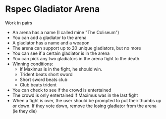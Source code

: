 # Rspec Gladiator Arena

Work in pairs

* An arena has a name (I called mine "The Coliseum")
* You can add a gladiator to the arena
* A gladiator has a name and a weapon
* The arena can support up to 20 unique gladiators, but no more
* You can see if a certain gladiator is in the arena
* You can pick any two gladiators in the arena fight to the death.
* Winning conditions:
  * If Maximus is in the fight, he should win.
  * Trident beats short sword
  * Short sword beats club
  * Club beats trident
* You can check to see if the crowd is entertained
* The crowd is only entertained if Maximus was in the last fight
* When a fight is over, the user should be prompted to put their thumbs up or down. If they vote down, remove the losing gladiator from the arena (ie they die)
